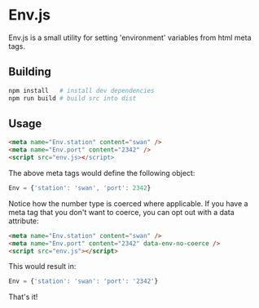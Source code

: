 # Env.js

Env.js is a small utility for setting 'environment' variables from html meta
tags.

## Building

```bash
npm install   # install dev dependencies
npm run build # build src into dist
```

## Usage


```html
<meta name="Env.station" content="swan" />
<meta name="Env.port" content="2342" />
<script src="env.js></script>
```

The above meta tags would define the following object:

```js
Env = {'station': 'swan', 'port': 2342}
```

Notice how the number type is coerced where applicable. If you have a meta tag
that you don't want to coerce, you can opt out with a data attribute:

```html
<meta name="Env.station" content="swan" />
<meta name="Env.port" content="2342" data-env-no-coerce />
<script src="env.js"></script>
```

This would result in:

```js
Env = {'station': 'swan': 'port': '2342'}
```

That's it!
